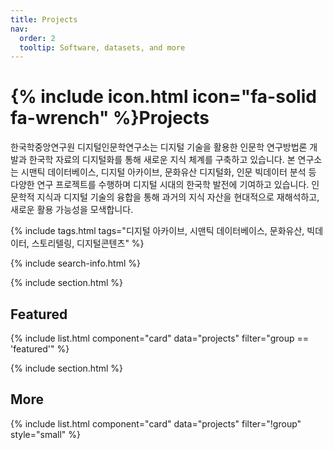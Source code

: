 ```yaml
---
title: Projects
nav:
  order: 2
  tooltip: Software, datasets, and more
---
```


# {% include icon.html icon="fa-solid fa-wrench" %}Projects

한국학중앙연구원 디지털인문학연구소는 디지털 기술을 활용한 인문학 연구방법론 개발과 한국학 자료의 디지털화를 통해 새로운 지식 체계를 구축하고 있습니다. 본 연구소는 시맨틱 데이터베이스, 디지털 아카이브, 문화유산 디지털화, 인문 빅데이터 분석 등 다양한 연구 프로젝트를 수행하며 디지털 시대의 한국학 발전에 기여하고 있습니다. 인문학적 지식과 디지털 기술의 융합을 통해 과거의 지식 자산을 현대적으로 재해석하고, 새로운 활용 가능성을 모색합니다.

{% include tags.html tags="디지털 아카이브, 시맨틱 데이터베이스, 문화유산, 빅데이터, 스토리텔링, 디지털콘텐츠" %}

{% include search-info.html %}

{% include section.html %}

## Featured

{% include list.html component="card" data="projects" filter="group == 'featured'" %}

{% include section.html %}

## More

{% include list.html component="card" data="projects" filter="!group" style="small" %}
